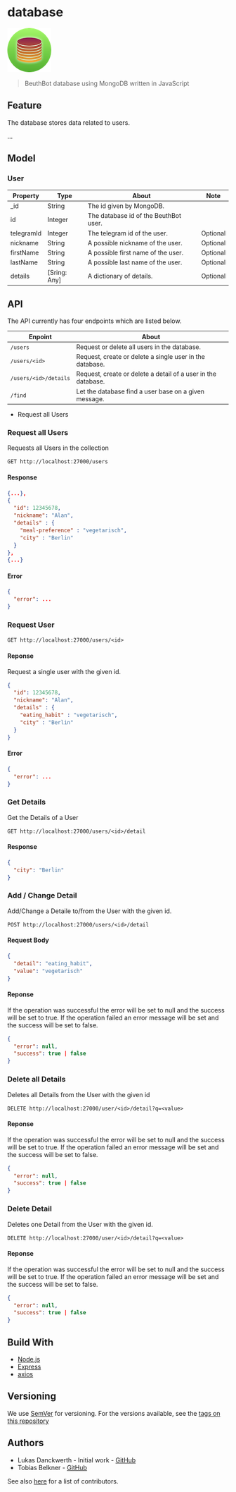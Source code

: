 # database

![Icon](.documentation/Icon100.png "Icon")

> BeuthBot database using MongoDB written in JavaScript

## Feature

The database stores data related to users.

...

## Model

### User

| Property   | Type         | About                                 | Note        |
| ---------- | ------------ | ------------------------------------- | ------------------ |
| _id        | String      | The id given by MongoDB. |  |
| id         | Integer      | The database id of the BeuthBot user. |  |
| telegramId | Integer      | The telegram id of the user.          | Optional |
| nickname   | String       | A possible nickname of the user. | Optional |
| firstName | String       | A possible first name of the user. | Optional |
| lastName | String       | A possible last name of the user. | Optional |
| details    | [Sring: Any] | A dictionary of details.              | Optional |

## API

The API currently has four endpoints which are listed below.

| Enpoint               | About                                                        |
| --------------------- | ------------------------------------------------------------ |
| `/users`              | Request or delete all users in the database.                 |
| `/users/<id>`         | Request, create or delete a single user in the database.     |
| `/users/<id>/details` | Request, create or delete a detail of a user in the database. |
| `/find`               | Let the database find a user base on a given message.        |

- Request all Users

### Request all Users

Requests all Users in the collection
```http
GET http://localhost:27000/users
```

#### Response
```json
{...},
{
  "id": 12345678,
  "nickname": "Alan",
  "details" : {
    "meal-preference" : "vegetarisch",
    "city" : "Berlin"
  }
},
{...}
```

#### Error
```json
{
  "error": ...
}
```


### Request **User**

```http
GET http://localhost:27000/users/<id>
```

#### Reponse
Request a single user with the given id.
```json
{
  "id": 12345678,
  "nickname": "Alan",
  "details" : {
    "eating_habit" : "vegetarisch",
    "city" : "Berlin"
  }
}
```

#### Error

```json
{
  "error": ...
}
```


### Get Details

Get the Details of a User

```http
GET http://localhost:27000/users/<id>/detail
```

#### Response

```json
{
  "city": "Berlin"
}
```

### Add / Change **Detail**
Add/Change a Detaile to/from the User with the given id.
```http
POST http://localhost:27000/users/<id>/detail
```

#### Request Body

```json
{
  "detail": "eating_habit",
  "value": "vegetarisch"
}
```

#### Reponse
If the operation was successful the error will be set to null and the success will be set to true. If the operation failed an error message will be set and the success will be set to false.
```json
{
  "error": null,
  "success": true | false
}
```
###  Delete all **Details**
Deletes all Details from the User with the given id
```http
DELETE http://localhost:27000/user/<id>/detail?q=<value>
```
#### Reponse
If the operation was successful the error will be set to null and the success will be set to true. If the operation failed an error message will be set and the success will be set to false.
```json
{
  "error": null,
  "success": true | false
}
```
###  Delete **Detail**
Deletes one Detail from the User with the given id.
```http
DELETE http://localhost:27000/user/<id>/detail?q=<value>
```

#### Reponse
If the operation was successful the error will be set to null and the success will be set to true. If the operation failed an error message will be set and the success will be set to false.
```json
{
  "error": null,
  "success": true | false
}
```

## Build With


- [Node.js](https://nodejs.org/en/)
- [Express](https://expressjs.com/)
- [axios](https://github.com/axios/axios)

## Versioning

We use [SemVer](http://semver.org/) for versioning. For the versions available, see the [tags on this repository](https://github.com/beuthbot/deconcentrator-js/releases)

## Authors

* Lukas Danckwerth - Initial work - [GitHub](https://github.com/lukasdanckwerth)
* Tobias Belkner - [GitHub](https://github.com/lukasdanckwerth)

See also [here](https://github.com/beuthbot/mensa_microservice/graphs/contributors) for a list of contributors.
